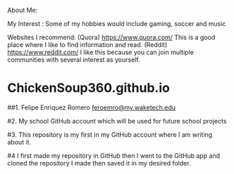 About Me:

My Interest : Some of my hobbies would include gaming, soccer and music

Websites I recommend: (Quora) https://www.quora.com/ This is a good place where I like to find information and read.
(Reddit) https://www.reddit.com/ I like this because you can join multiple communities with several interest as yourself.


# ChickenSoup360.github.io

##1. 
Felipe Enriquez Romero
feroemro@my.waketech.edu

#2. My school GitHub account which will be used for future school projects

#3. This repository is my first in my GitHub account where I am writing about it.

#4 I first made my repository in GitHub then I went to the GitHub app and cloned the repository I made then saved it in my desired folder.
